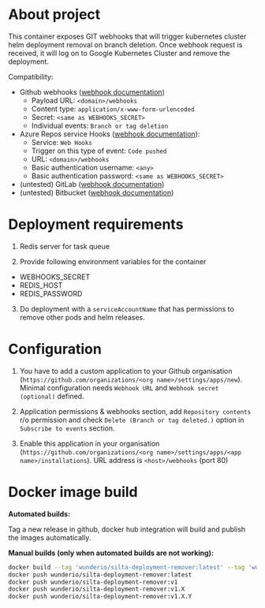 # About project

This container exposes GIT webhooks that will trigger kubernetes cluster helm deployment removal on branch deletion. Once webhook request is received, it will log on to Google Kubernetes Cluster and remove the deployment.

Compatibility:
- Github webhooks ([webhook documentation](https://docs.github.com/en/developers/webhooks-and-events/webhooks/webhook-events-and-payloads#push))
  - Payload URL: `<domain>/webhooks`
  - Content type: `application/x-www-form-urlencoded`
  - Secret: `<same as WEBHOOKS_SECRET>`
  - Individual events: `Branch or tag deletion`
- Azure Repos service Hooks ([webhook documentation](https://docs.microsoft.com/en-us/azure/devops/service-hooks/services/webhooks?view=azure-devops)):
  - Service: `Web Hooks`
  - Trigger on this type of event: `Code pushed`
  - URL: `<domain>/webhooks`
  - Basic authentication username: `<any>`
  - Basic authentication password: `<same as WEBHOOKS_SECRET>`
- (untested) GitLab ([webhook documentation](https://docs.gitlab.com/ee/user/project/integrations/webhook_events.html#push-events))
- (untested) Bitbucket ([webhook documentation](https://support.atlassian.com/bitbucket-cloud/docs/event-payloads/#Push))

# Deployment requirements 
1. Redis server for task queue

2. Provide following environment variables for the container

  - WEBHOOKS_SECRET
  - REDIS_HOST
  - REDIS_PASSWORD

3. Do deployment with a `serviceAccountName` that has permissions to remove other pods and helm releases.

# Configuration

1. You have to add a custom application to your Github organisation (`https://github.com/organizations/<org name>/settings/apps/new`). Minimal configuration needs `Webhook URL` and `Webhook secret (optional)` defined. 

2. Application permissions & webhooks section, add `Repository contents` r/o permission and check `Delete (Branch or tag deleted.)` option in `Subscribe to events` section.

3. Enable this application in your organisation (`https://github.com/organizations/<org name>/settings/apps/<app name>/installations`). URL address is `<host>/webhooks` (port 80)

# Docker image build

**Automated builds:**

Tag a new release in github, docker hub integration will build and publish the images automatically.

**Manual builds (only when automated builds are not working):**

```bash
docker build --tag 'wunderio/silta-deployment-remover:latest' --tag 'wunderio/silta-deployment-remover:v1' --tag 'wunderio/silta-deployment-remover:v1.X' --tag 'wunderio/silta-deployment-remover:v1.X.Y' .
docker push wunderio/silta-deployment-remover:latest
docker push wunderio/silta-deployment-remover:v1
docker push wunderio/silta-deployment-remover:v1.X
docker push wunderio/silta-deployment-remover:v1.X.Y
```
